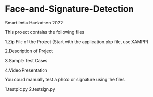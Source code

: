 # Face-and-Signature-Detection
Smart India Hackathon 2022

This project contains the following files

1.Zip File of the Project (Start with the application.php file, use XAMPP)

2.Description of Project

3.Sample Test Cases

4.Video Presentation

You could manually test a photo or signature using the files

1.testpic.py
2.testsign.py
